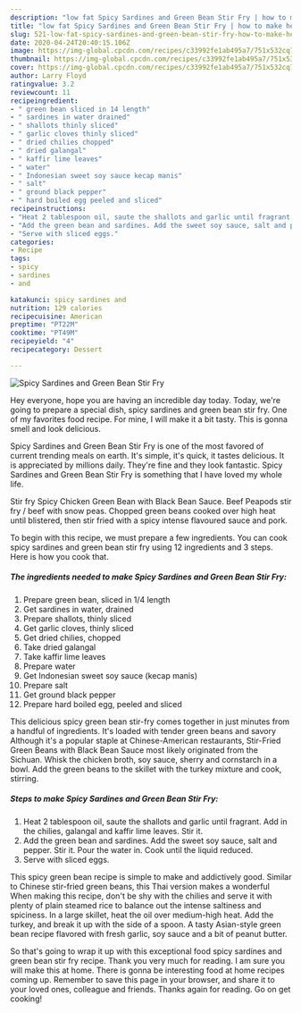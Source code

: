 ```yaml
---
description: "low fat Spicy Sardines and Green Bean Stir Fry | how to make healthy Spicy Sardines and Green Bean Stir Fry"
title: "low fat Spicy Sardines and Green Bean Stir Fry | how to make healthy Spicy Sardines and Green Bean Stir Fry"
slug: 521-low-fat-spicy-sardines-and-green-bean-stir-fry-how-to-make-healthy-spicy-sardines-and-green-bean-stir-fry
date: 2020-04-24T20:40:15.106Z
image: https://img-global.cpcdn.com/recipes/c33992fe1ab495a7/751x532cq70/spicy-sardines-and-green-bean-stir-fry-recipe-main-photo.jpg
thumbnail: https://img-global.cpcdn.com/recipes/c33992fe1ab495a7/751x532cq70/spicy-sardines-and-green-bean-stir-fry-recipe-main-photo.jpg
cover: https://img-global.cpcdn.com/recipes/c33992fe1ab495a7/751x532cq70/spicy-sardines-and-green-bean-stir-fry-recipe-main-photo.jpg
author: Larry Floyd
ratingvalue: 3.2
reviewcount: 11
recipeingredient:
- " green bean sliced in 14 length"
- " sardines in water drained"
- " shallots thinly sliced"
- " garlic cloves thinly sliced"
- " dried chilies chopped"
- " dried galangal"
- " kaffir lime leaves"
- " water"
- " Indonesian sweet soy sauce kecap manis"
- " salt"
- " ground black pepper"
- " hard boiled egg peeled and sliced"
recipeinstructions:
- "Heat 2 tablespoon oil, saute the shallots and garlic until fragrant. Add in the chilies, galangal and kaffir lime leaves. Stir it."
- "Add the green bean and sardines. Add the sweet soy sauce, salt and pepper. Stir it. Pour the water in. Cook until the liquid reduced."
- "Serve with sliced eggs."
categories:
- Recipe
tags:
- spicy
- sardines
- and

katakunci: spicy sardines and 
nutrition: 129 calories
recipecuisine: American
preptime: "PT22M"
cooktime: "PT49M"
recipeyield: "4"
recipecategory: Dessert

---
```



![Spicy Sardines and Green Bean Stir Fry](https://img-global.cpcdn.com/recipes/c33992fe1ab495a7/751x532cq70/spicy-sardines-and-green-bean-stir-fry-recipe-main-photo.jpg)

Hey everyone, hope you are having an incredible day today. Today, we're going to prepare a special dish, spicy sardines and green bean stir fry. One of my favorites food recipe. For mine, I will make it a bit tasty. This is gonna smell and look delicious.

Spicy Sardines and Green Bean Stir Fry is one of the most favored of current trending meals on earth. It's simple, it's quick, it tastes delicious. It is appreciated by millions daily. They're fine and they look fantastic. Spicy Sardines and Green Bean Stir Fry is something that I have loved my whole life.

Stir fry Spicy Chicken Green Bean with Black Bean Sauce. Beef Peapods stir fry / beef with snow peas. Chopped green beans cooked over high heat until blistered, then stir fried with a spicy intense flavoured sauce and pork.


To begin with this recipe, we must prepare a few ingredients. You can cook spicy sardines and green bean stir fry using 12 ingredients and 3 steps. Here is how you cook that.

<!--inarticleads1-->

##### The ingredients needed to make Spicy Sardines and Green Bean Stir Fry:

1. Prepare  green bean, sliced in 1/4 length
1. Get  sardines in water, drained
1. Prepare  shallots, thinly sliced
1. Get  garlic cloves, thinly sliced
1. Get  dried chilies, chopped
1. Take  dried galangal
1. Take  kaffir lime leaves
1. Prepare  water
1. Get  Indonesian sweet soy sauce (kecap manis)
1. Prepare  salt
1. Get  ground black pepper
1. Prepare  hard boiled egg, peeled and sliced


This delicious spicy green bean stir-fry comes together in just minutes from a handful of ingredients. It&#39;s loaded with tender green beans and savory Although it&#39;s a popular staple at Chinese-American restaurants, Stir-Fried Green Beans with Black Bean Sauce most likely originated from the Sichuan. Whisk the chicken broth, soy sauce, sherry and cornstarch in a bowl. Add the green beans to the skillet with the turkey mixture and cook, stirring. 

<!--inarticleads2-->

##### Steps to make Spicy Sardines and Green Bean Stir Fry:

1. Heat 2 tablespoon oil, saute the shallots and garlic until fragrant. Add in the chilies, galangal and kaffir lime leaves. Stir it.
1. Add the green bean and sardines. Add the sweet soy sauce, salt and pepper. Stir it. Pour the water in. Cook until the liquid reduced.
1. Serve with sliced eggs.


This spicy green bean recipe is simple to make and addictively good. Similar to Chinese stir-fried green beans, this Thai version makes a wonderful When making this recipe, don&#39;t be shy with the chilies and serve it with plenty of plain steamed rice to balance out the intense saltiness and spiciness. In a large skillet, heat the oil over medium-high heat. Add the turkey, and break it up with the side of a spoon. A tasty Asian-style green bean recipe flavored with fresh garlic, soy sauce and a bit of peanut butter. 

So that's going to wrap it up with this exceptional food spicy sardines and green bean stir fry recipe. Thank you very much for reading. I am sure you will make this at home. There is gonna be interesting food at home recipes coming up. Remember to save this page in your browser, and share it to your loved ones, colleague and friends. Thanks again for reading. Go on get cooking!
